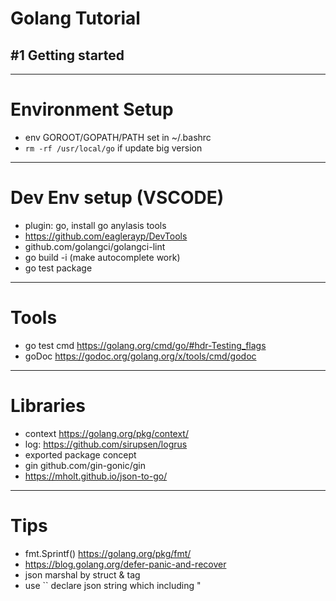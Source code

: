 <!-- $theme: gaia -->
# Golang Tutorial

## #1 Getting started

---
# Environment Setup

* env GOROOT/GOPATH/PATH set in ~/.bashrc
* `rm -rf /usr/local/go` if update big version

---
# Dev Env setup (VSCODE)

* plugin: go, install go anylasis tools
* https://github.com/eaglerayp/DevTools
* github.com/golangci/golangci-lint
* go build -i (make autocomplete work)
* go test package
---
# Tools

* go test cmd https://golang.org/cmd/go/#hdr-Testing_flags
* goDoc https://godoc.org/golang.org/x/tools/cmd/godoc
---
# Libraries

* context https://golang.org/pkg/context/
* log: https://github.com/sirupsen/logrus
* exported package concept
* gin github.com/gin-gonic/gin
* https://mholt.github.io/json-to-go/
---
# Tips

* fmt.Sprintf() https://golang.org/pkg/fmt/
* https://blog.golang.org/defer-panic-and-recover
* json marshal by struct & tag
* use `` declare json string which including "